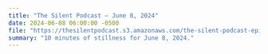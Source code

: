 ```yaml
---
title: "The Silent Podcast — June 8, 2024"
date: 2024-06-08 06:00:00 -0500
file: "https://thesilentpodcast.s3.amazonaws.com/the-silent-podcast-episode-track.mp3"
summary: "10 minutes of stillness for June 8, 2024."
---
```

